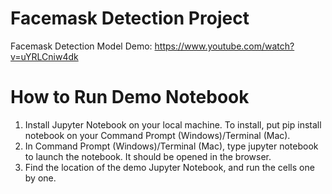 # Facemask Detection Project
Facemask Detection Model Demo: 
https://www.youtube.com/watch?v=uYRLCniw4dk

# How to Run Demo Notebook
1. Install Jupyter Notebook on your local machine. To install, put pip install notebook on your Command Prompt (Windows)/Terminal (Mac).
2. In Command Prompt (Windows)/Terminal (Mac), type jupyter notebook to launch the notebook. It should be opened in the browser.
3. Find the location of the demo Jupyter Notebook, and run the cells one by one.

